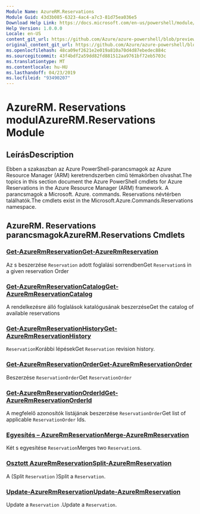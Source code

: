 ```yaml
---
Module Name: AzureRM.Reservations
Module Guid: 43d3b085-6323-4ac4-a7c3-81d75ea036e5
Download Help Link: https://docs.microsoft.com/en-us/powershell/module/azurerm.reservations
Help Version: 1.0.0.0
Locale: en-US
content_git_url: https://github.com/Azure/azure-powershell/blob/preview/src/ResourceManager/Reservations/Commands.Reservations/help/AzureRM.Reservations.md
original_content_git_url: https://github.com/Azure/azure-powershell/blob/preview/src/ResourceManager/Reservations/Commands.Reservations/help/AzureRM.Reservations.md
ms.openlocfilehash: 48ca09ef2621e2e019a810a70d4d87ebedec884c
ms.sourcegitcommit: 43f4bdf2a59dd82fd881512aa9761bf72eb5703c
ms.translationtype: MT
ms.contentlocale: hu-HU
ms.lasthandoff: 04/23/2019
ms.locfileid: "93490207"
---
```

# <span data-ttu-id="04af5-101">AzureRM. Reservations modul</span><span class="sxs-lookup"><span data-stu-id="04af5-101">AzureRM.Reservations Module</span></span>
## <span data-ttu-id="04af5-102">Leírás</span><span class="sxs-lookup"><span data-stu-id="04af5-102">Description</span></span>
<span data-ttu-id="04af5-103">Ebben a szakaszban az Azure PowerShell-parancsmagok az Azure Resource Manager (ARM) keretrendszerben című témakörben olvashat.</span><span class="sxs-lookup"><span data-stu-id="04af5-103">The topics in this section document the Azure PowerShell cmdlets for Azure Reservations in the Azure Resource Manager (ARM) framework.</span></span> <span data-ttu-id="04af5-104">A parancsmagok a Microsoft. Azure. commands. Reservations névtérben találhatók.</span><span class="sxs-lookup"><span data-stu-id="04af5-104">The cmdlets exist in the Microsoft.Azure.Commands.Reservations namespace.</span></span>

## <span data-ttu-id="04af5-105">AzureRM. Reservations parancsmagok</span><span class="sxs-lookup"><span data-stu-id="04af5-105">AzureRM.Reservations Cmdlets</span></span>
### [<span data-ttu-id="04af5-106">Get-AzureRmReservation</span><span class="sxs-lookup"><span data-stu-id="04af5-106">Get-AzureRmReservation</span></span>](Get-AzureRmReservation.md)
<span data-ttu-id="04af5-107">Az s beszerzése `Reservation` adott foglalási sorrendben</span><span class="sxs-lookup"><span data-stu-id="04af5-107">Get `Reservation`s in a given reservation Order</span></span>

### [<span data-ttu-id="04af5-108">Get-AzureRmReservationCatalog</span><span class="sxs-lookup"><span data-stu-id="04af5-108">Get-AzureRmReservationCatalog</span></span>](Get-AzureRmReservationCatalog.md)
<span data-ttu-id="04af5-109">A rendelkezésre álló foglalások katalógusának beszerzése</span><span class="sxs-lookup"><span data-stu-id="04af5-109">Get the catalog of available reservations</span></span>

### [<span data-ttu-id="04af5-110">Get-AzureRmReservationHistory</span><span class="sxs-lookup"><span data-stu-id="04af5-110">Get-AzureRmReservationHistory</span></span>](Get-AzureRmReservationHistory.md)
<span data-ttu-id="04af5-111">`Reservation`Korábbi lépések</span><span class="sxs-lookup"><span data-stu-id="04af5-111">Get `Reservation` revision history.</span></span>

### [<span data-ttu-id="04af5-112">Get-AzureRmReservationOrder</span><span class="sxs-lookup"><span data-stu-id="04af5-112">Get-AzureRmReservationOrder</span></span>](Get-AzureRmReservationOrder.md)
<span data-ttu-id="04af5-113">Beszerzése `ReservationOrder`</span><span class="sxs-lookup"><span data-stu-id="04af5-113">Get `ReservationOrder`</span></span>

### [<span data-ttu-id="04af5-114">Get-AzureRmReservationOrderId</span><span class="sxs-lookup"><span data-stu-id="04af5-114">Get-AzureRmReservationOrderId</span></span>](Get-AzureRmReservationOrderId.md)
<span data-ttu-id="04af5-115">A megfelelő azonosítók listájának beszerzése `ReservationOrder`</span><span class="sxs-lookup"><span data-stu-id="04af5-115">Get list of applicable `ReservationOrder` Ids.</span></span>

### [<span data-ttu-id="04af5-116">Egyesítés – AzureRmReservation</span><span class="sxs-lookup"><span data-stu-id="04af5-116">Merge-AzureRmReservation</span></span>](Merge-AzureRmReservation.md)
<span data-ttu-id="04af5-117">Két s egyesítése `Reservation`</span><span class="sxs-lookup"><span data-stu-id="04af5-117">Merges two `Reservation`s.</span></span>

### [<span data-ttu-id="04af5-118">Osztott AzureRmReservation</span><span class="sxs-lookup"><span data-stu-id="04af5-118">Split-AzureRmReservation</span></span>](Split-AzureRmReservation.md)
<span data-ttu-id="04af5-119">A (Split `Reservation` )</span><span class="sxs-lookup"><span data-stu-id="04af5-119">Split a `Reservation`.</span></span>

### [<span data-ttu-id="04af5-120">Update-AzureRmReservation</span><span class="sxs-lookup"><span data-stu-id="04af5-120">Update-AzureRmReservation</span></span>](Update-AzureRmReservation.md)
<span data-ttu-id="04af5-121">Update a `Reservation` .</span><span class="sxs-lookup"><span data-stu-id="04af5-121">Update a `Reservation`.</span></span>

